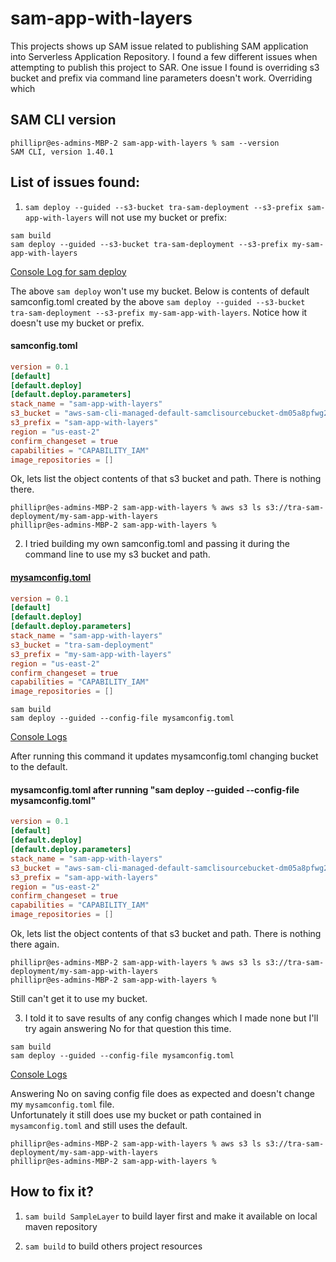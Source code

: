 # sam-app-with-layers

This projects shows up SAM issue related to publishing SAM application into Serverless Application Repository.  I found a
few different issues when attempting to publish this project to SAR.  One issue I found is overriding s3 bucket and prefix via
command line parameters doesn't work. Overriding which 

## SAM CLI version
```shell
phillipr@es-admins-MBP-2 sam-app-with-layers % sam --version
SAM CLI, version 1.40.1

```

## List of issues found:

1. `sam deploy --guided --s3-bucket tra-sam-deployment --s3-prefix sam-app-with-layers` will not use my bucket or prefix:

```shell
sam build
sam deploy --guided --s3-bucket tra-sam-deployment --s3-prefix my-sam-app-with-layers
``` 

[Console Log for sam deploy](samDeployLogs.md)

The above `sam deploy` won't use my bucket.  Below is contents of default samconfig.toml created by the above `sam deploy --guided --s3-bucket tra-sam-deployment --s3-prefix my-sam-app-with-layers`.  Notice how it doesn't use my bucket or prefix.

#### samconfig.toml
```toml
version = 0.1
[default]
[default.deploy]
[default.deploy.parameters]
stack_name = "sam-app-with-layers"
s3_bucket = "aws-sam-cli-managed-default-samclisourcebucket-dm05a8pfwg2j"
s3_prefix = "sam-app-with-layers"
region = "us-east-2"
confirm_changeset = true
capabilities = "CAPABILITY_IAM"
image_repositories = []


```

Ok, lets list the object contents of that s3 bucket and path.  There is nothing there.

```shell
phillipr@es-admins-MBP-2 sam-app-with-layers % aws s3 ls s3://tra-sam-deployment/my-sam-app-with-layers
phillipr@es-admins-MBP-2 sam-app-with-layers % 

```

2. I tried building my own samconfig.toml and passing it during the command line to use my s3 bucket and path.

#### [mysamconfig.toml](mysamconfig.toml)
```toml
version = 0.1
[default]
[default.deploy]
[default.deploy.parameters]
stack_name = "sam-app-with-layers"
s3_bucket = "tra-sam-deployment"
s3_prefix = "my-sam-app-with-layers"
region = "us-east-2"
confirm_changeset = true
capabilities = "CAPABILITY_IAM"
image_repositories = []
```

```shell
sam build
sam deploy --guided --config-file mysamconfig.toml
```

[Console Logs](samDeployLogs2.md)

After running this command it updates mysamconfig.toml changing bucket to the default.

#### mysamconfig.toml after running "sam deploy --guided --config-file mysamconfig.toml"
```toml
version = 0.1
[default]
[default.deploy]
[default.deploy.parameters]
stack_name = "sam-app-with-layers"
s3_bucket = "aws-sam-cli-managed-default-samclisourcebucket-dm05a8pfwg2j"
s3_prefix = "sam-app-with-layers"
region = "us-east-2"
confirm_changeset = true
capabilities = "CAPABILITY_IAM"
image_repositories = []
```

Ok, lets list the object contents of that s3 bucket and path.  There is nothing there again.

```shell
phillipr@es-admins-MBP-2 sam-app-with-layers % aws s3 ls s3://tra-sam-deployment/my-sam-app-with-layers
phillipr@es-admins-MBP-2 sam-app-with-layers % 

````

Still can't get it to use my bucket.  

3. I told it to save results of any config changes which I made none but I'll try again answering No for that question this time.

```shell
sam build
sam deploy --guided --config-file mysamconfig.toml
```

[Console Logs](samDeployLogs2.md)

Answering No on saving config file does as expected and doesn't change my `mysamconfig.toml` file.  
Unfortunately it still does use my bucket or path contained in `mysamconfig.toml` and still uses the default.

```shell
phillipr@es-admins-MBP-2 sam-app-with-layers % aws s3 ls s3://tra-sam-deployment/my-sam-app-with-layers
phillipr@es-admins-MBP-2 sam-app-with-layers % 

```


## How to fix it?

1. `sam build SampleLayer` to build layer first and make it available on local maven repository

1. `sam build` to build others project resources


